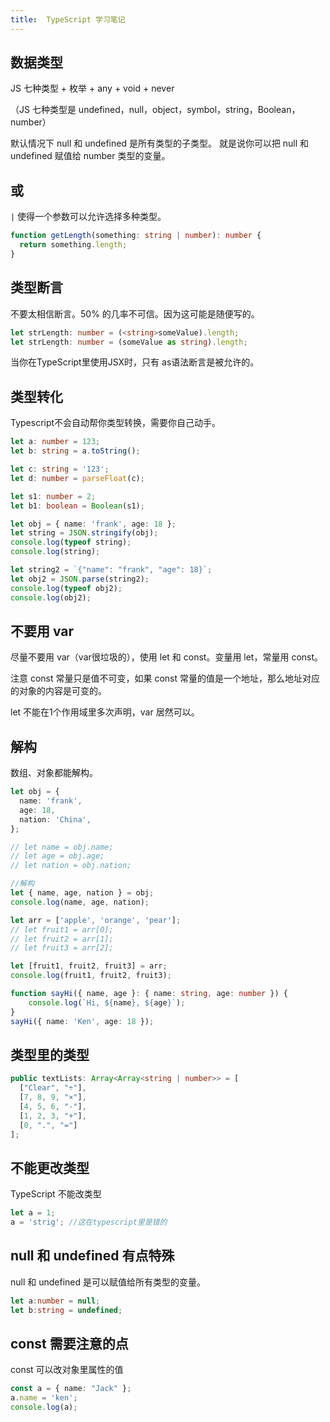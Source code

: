 ```yaml
---
title:  TypeScript 学习笔记
---
```


## 数据类型

JS 七种类型 + 枚举 + any + void + never

（JS 七种类型是 undefined，null，object，symbol，string，Boolean，number）

默认情况下 null 和 undefined 是所有类型的子类型。 就是说你可以把 null 和 undefined 赋值给 number 类型的变量。

## 或

`|` 使得一个参数可以允许选择多种类型。

```typescript
function getLength(something: string | number): number {
  return something.length;
}
```

## 类型断言

不要太相信断言。50% 的几率不可信。因为这可能是随便写的。

```typescript
let strLength: number = (<string>someValue).length;
let strLength: number = (someValue as string).length;
```

当你在TypeScript里使用JSX时，只有 as语法断言是被允许的。

## 类型转化

Typescript不会自动帮你类型转换，需要你自己动手。

```typescript
let a: number = 123;
let b: string = a.toString();

let c: string = '123';
let d: number = parseFloat(c);

let s1: number = 2;
let b1: boolean = Boolean(s1);

let obj = { name: 'frank', age: 18 };
let string = JSON.stringify(obj);
console.log(typeof string);
console.log(string);

let string2 = `{"name": "frank", "age": 18}`;
let obj2 = JSON.parse(string2);
console.log(typeof obj2);
console.log(obj2);
```

## 不要用 var

尽量不要用 var（var很垃圾的），使用 let 和 const。变量用 let，常量用 const。

注意 const 常量只是值不可变，如果 const 常量的值是一个地址，那么地址对应的对象的内容是可变的。

let 不能在1个作用域里多次声明，var 居然可以。

## 解构

数组、对象都能解构。

```typescript
let obj = {
  name: 'frank',
  age: 18,
  nation: 'China',
};

// let name = obj.name;
// let age = obj.age;
// let nation = obj.nation;

//解构
let { name, age, nation } = obj;
console.log(name, age, nation);
```

```typescript
let arr = ['apple', 'orange', 'pear'];
// let fruit1 = arr[0];
// let fruit2 = arr[1];
// let fruit3 = arr[2];

let [fruit1, fruit2, fruit3] = arr;
console.log(fruit1, fruit2, fruit3);
```

```typescript
function sayHi({ name, age }: { name: string, age: number }) {
    console.log(`Hi, ${name}, ${age}`);
}
sayHi({ name: 'Ken', age: 18 });
```

## 类型里的类型

```typescript
public textLists: Array<Array<string | number>> = [
  ["Clear", "÷"],
  [7, 8, 9, "×"],
  [4, 5, 6, "-"],
  [1, 2, 3, "+"],
  [0, ".", "="]
];
```

## 不能更改类型

TypeScript 不能改类型

```typescript
let a = 1;
a = 'strig'; //这在typescript里是错的
```

## null 和 undefined 有点特殊

null 和 undefined 是可以赋值给所有类型的变量。

```typescript
let a:number = null;
let b:string = undefined;
```

## const 需要注意的点

const 可以改对象里属性的值

```typescript
const a = { name: "Jack" };
a.name = 'ken';
console.log(a);
```